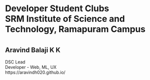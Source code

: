 <h1>Developer Student Clubs <br> SRM Institute of Science and Technology, Ramapuram Campus<h1>

<h2>Aravind Balaji K K</h2> 
<p> DSC Lead <br> Developer - Web, ML, UX <br> https://aravindh020.github.io/ </p>


